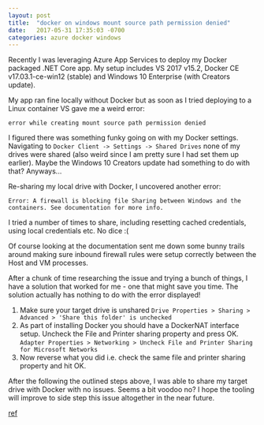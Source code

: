 ```yaml
---
layout: post
title:  "docker on windows mount source path permission denied"
date:   2017-05-31 17:35:03 -0700
categories: azure docker windows
---
```


Recently I was leveraging Azure App Services to deploy my Docker packaged .NET Core app. My setup includes VS 2017 v15.2, Docker CE v17.03.1-ce-win12 (stable) and Windows 10 Enterprise (with Creators update).

My app ran fine locally without Docker but as soon as I tried deploying to a Linux container VS gave me a weird error:

```
error while creating mount source path permission denied
```

I figured there was something funky going on with my Docker settings. Navigating to `Docker Client -> Settings -> Shared Drives` none of my drives were shared (also weird since I am pretty sure I had set them up earlier). Maybe the Windows 10 Creators update had something to do with that? Anyways...

Re-sharing my local drive with Docker, I uncovered another error:

```
Error: A firewall is blocking file Sharing between Windows and the containers. See documentation for more info.
```

I tried a number of times to share, including resetting cached credentials, using local credentials etc. No dice :(

Of course looking at the documentation sent me down some bunny trails around making sure inbound firewall rules were setup correctly between the Host and VM processes.

After a chunk of time researching the issue and trying a bunch of things, I have a solution that worked for me - one that might save you time. The solution actually has nothing to do with the error displayed!


1. Make sure your target drive is unshared `Drive Properties > Sharing > Advanced > 'Share this folder' is unchecked`
2. As part of installing Docker you should have a DockerNAT interface setup. Uncheck the File and Printer sharing property and press OK. `Adapter Properties > Networking > Uncheck File and Printer Sharing for Microsoft Networks`
3. Now reverse what you did i.e. check the same file and printer sharing property and hit OK.

After the following the outlined steps above, I was able to share my target drive with Docker with no issues. Seems a bit voodoo no? I hope the tooling will improve to side step this issue altogether in the near future.

[ref](https://stackoverflow.com/questions/42203488/settings-to-windows-firewall-to-allow-docker-for-windows-to-share-drive)